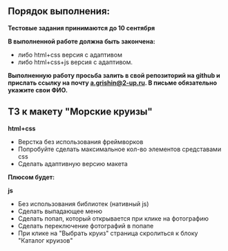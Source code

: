 ## Порядок выполнения:
**Тестовые задания принимаются до 10 сентября**

**В выполненной работе должна быть закончена:**
 - либо html+css версия с адаптивом
 - либо html+css+js версия с адаптивом.

**Выполненную работу просьба залить в свой репозиторий на github и прислать ссылку на почту a.grishin@2-up.ru. В письме обязательно укажите свои ФИО.**

## ТЗ к макету "Морские круизы"

**html+css**

 - Верстка без использования фреймворков
 - Попробуйте сделать максимальное кол-во элементов средставами css
 - Сделать адаптивную версию макета

**Плюсом будет:**

**js**
 
 - Без использования библиотек (нативный js)
 - Сделать выпадающее меню
 - Сделать попап, который открывается при клике на фотографию
 - Сделать переключение фотографий в попапе
 - При клике на "Выбрать круиз" страница скролиться к блоку "Каталог круизов"